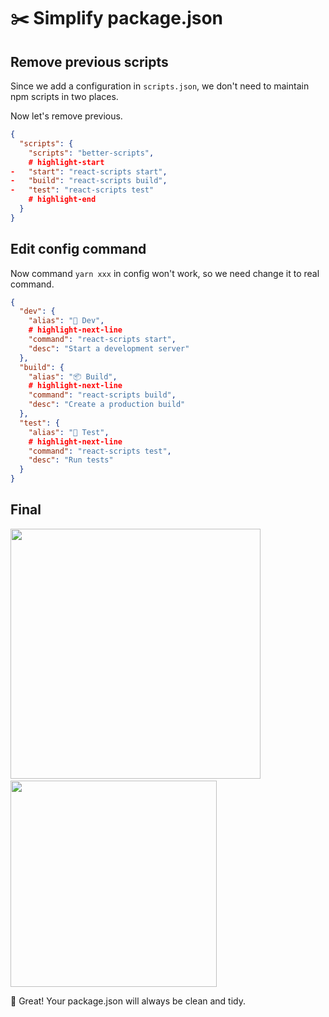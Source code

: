 # ✂️ Simplify package.json

## Remove previous scripts

Since we add a configuration in `scripts.json`, we don't need to maintain npm scripts in two places.

Now let's remove previous.

```json title="package.json"
{
  "scripts": {
    "scripts": "better-scripts",
    # highlight-start
-   "start": "react-scripts start",
-   "build": "react-scripts build",
-   "test": "react-scripts test"
    # highlight-end
  }
}
```

## Edit config command

Now command `yarn xxx` in config won't work, so we need change it to real command.

```json title="scripts.json"
{
  "dev": {
    "alias": "🌟 Dev",
    # highlight-next-line
    "command": "react-scripts start",
    "desc": "Start a development server"
  },
  "build": {
    "alias": "📦 Build",
    # highlight-next-line
    "command": "react-scripts build",
    "desc": "Create a production build"
  },
  "test": {
    "alias": "🧪 Test",
    # highlight-next-line
    "command": "react-scripts test",
    "desc": "Run tests"
  }
}
```

## Final

<img src="/example-simplified.png" width="400" />
<span>&nbsp;&nbsp;</span>
<img src="/example-separate-final.png" width="330"/>

🎉 Great! Your package.json will always be clean and tidy.
